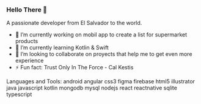 ### Hello There 👋

A passionate developer from El Salvador to the world.

- 🔭 I’m currently working on mobil app to create a list for supermarket products
- 🌱 I’m currently learning Kotlin & Swift
- 👯 I’m looking to collaborate on proyects that help me to get even more experience
- ⚡ Fun fact: Trust Only In The Force - Cal Kestis

Languages and Tools:
android angular css3 figma firebase html5 illustrator java javascript kotlin mongodb mysql nodejs react reactnative sqlite typescript



